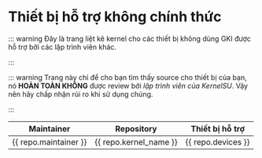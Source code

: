 # Thiết bị hỗ trợ không chính thức

::: warning
Đây là trang liệt kê kernel cho các thiết bị không dùng GKI được hỗ trợ bởi các lập trình viên khác. 

:::

::: warning
Trang này chỉ để cho bạn tìm thấy source cho thiết bị của bạn, nó **HOÀN TOÀN KHÔNG** được review bởi _lập trình viên của KernelSU_. Vậy nên hãy chấp nhận rủi ro khi sử dụng chúng.

:::

<script setup>
import data from '../../repos.json'
</script>

<table>
   <thead>
      <tr>
         <th>Maintainer</th>
         <th>Repository</th>
         <th>Thiết bị hỗ trợ</th>
      </tr>
   </thead>
   <tbody>
    <tr v-for="repo in data" :key="repo.devices">
        <td><a :href="repo.maintainer_link" target="_blank" rel="noreferrer">{{ repo.maintainer }}</a></td>
        <td><a :href="repo.kernel_link" target="_blank" rel="noreferrer">{{ repo.kernel_name }}</a></td>
        <td>{{ repo.devices }}</td>
    </tr>
   </tbody>
</table>

